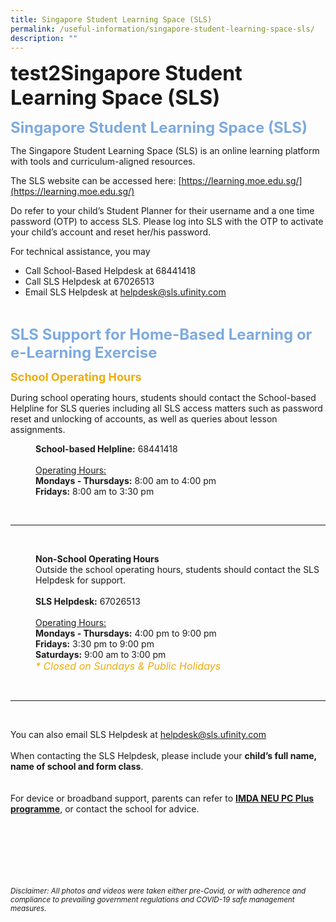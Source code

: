 ```yaml
---
title: Singapore Student Learning Space (SLS)
permalink: /useful-information/singapore-student-learning-space-sls/
description: ""
---
```

<b><font size=6>test2Singapore Student Learning Space (SLS)</font></b>

<b><font size=5 color="#7daadf">Singapore Student Learning Space (SLS)</font></b>

  
The Singapore Student Learning Space (SLS) is an online learning platform with tools and curriculum-aligned resources.  
  
The SLS website can be accessed here: [https://learning.moe.edu.sg/](https://learning.moe.edu.sg/)  
  
Do refer to your child’s Student Planner for their username and a one time password (OTP) to access SLS. Please log into SLS with the OTP to activate your child’s account and reset her/his password.  
  
For technical assistance, you may  
  

*   Call School-Based Helpdesk at 68441418
*   Call SLS Helpdesk at 67026513
*   Email SLS Helpdesk at [helpdesk@sls.ufinity.com](mailto:helpdesk@sls.ufinity.com)

<br>

<b><font size=5 color="#7daadf">SLS Support for Home-Based Learning or e-Learning Exercise</font></b>

<b><font size=4 color="#eeac0d">School Operating Hours</font></b>

During school operating hours, students should contact the School-based Helpline for SLS queries including all SLS access matters such as password reset and unlocking of accounts, as well as queries about lesson assignments.  

<p style="margin-left: 40px">
<b>School-based Helpline:</b> 68441418
<br><br>
<u>Operating Hours:</u><br>
<b>Mondays - Thursdays:</b> 8:00 am to 4:00 pm<br>
<b>Fridays:</b> 8:00 am to 3:30 pm<br>
</p>

<br>

* * *

<br>

<p style="margin-left: 40px">
<b>Non-School Operating Hours</b>
<br>
Outside the school operating hours, students should contact the SLS Helpdesk for support. <br><br> 
<b>SLS Helpdesk:</b> 67026513  
<br><br>
<u>Operating Hours:</u><br>
<b>Mondays - Thursdays:</b> 4:00 pm to 9:00 pm<br>
<b>Fridays:</b> 3:30 pm to 9:00 pm<br>
<b>Saturdays:</b> 9:00 am to 3:00 pm<br>
<em><font size=3 color="#eeac0d">* Closed on Sundays & Public Holidays</font></em>
</p>

<br>

* * *

<br>

You can also email SLS Helpdesk at <a href="helpdesk@sls.ufinity.com">helpdesk@sls.ufinity.com</a>
<br><br>
When contacting the SLS Helpdesk, please include your <b>child’s full name, name of school and form class</b>.  
<br><br>
For device or broadband support, parents can refer to <a href="https://www.imda.gov.sg/programme-listing/neu-pc-plus"><b>IMDA NEU PC Plus programme</b></a>, or contact the school for advice.


	

<br><br><br><br><br><br>
<sup>_Disclaimer: All photos and videos were taken either pre-Covid, or with adherence and compliance to prevailing government regulations and COVID-19 safe management measures._</sup>